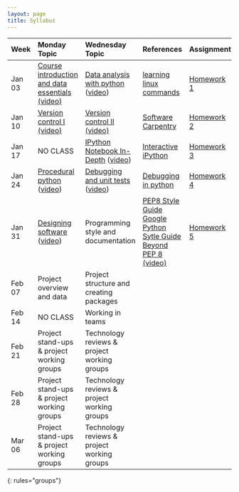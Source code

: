 ```yaml
---
layout: page
title: Syllabus
---
```


| Week  | Monday Topic | Wednesday Topic | References | Assignment |
|:------------|:-------------|:----------------|:-------------------|:-------------|
|Jan 03 |[Course introduction and data essentials](https://drive.google.com/open?id=0B_5opJbPTdCOaTJROC1kdi1xdjg) [(video)](https://uw.hosted.panopto.com/Panopto/Pages/Viewer.aspx?id=8b250715-07ed-45b6-b3b8-cb7872934367)  |[Data analysis with python](https://github.com/UWSEDS/LectureNotes/blob/master/2016-01-06-Python-and-Data/) ([video](https://uw.hosted.panopto.com/Panopto/Pages/Viewer.aspx?id=d380c508-fe15-414f-8ca0-a79a0aeef047))  |[learning linux commands](http://linuxcommand.org/lc3_learning_the_shell.php)| [Homework 1](https://docs.google.com/document/d/1mxF8YyXCk4EPgfQF6xLXAZM1akhQ0WEg-Rp7Sp_BfYI/edit?usp=sharing)|
|Jan 10 | [Version control I](https://drive.google.com/file/d/0B2W0sLi5wYs7Z1F1aFk0SmxxMmc/view?usp=sharing) [(video)](https://uw.hosted.panopto.com/Panopto/Pages/Viewer.aspx?id=02cb6f86-70ff-4f71-a2c1-a0d8c8150fc7)   |[Version control II](https://drive.google.com/file/d/0B2W0sLi5wYs7VzN1cW9VTHNoR28/view?usp=sharing) [(video)](https://uw.hosted.panopto.com/Panopto/Pages/Viewer.aspx?id=6db079c8-f60f-4eb5-a282-18e683669f10) |[Software Carpentry](http://swcarpentry.github.io/git-novice/)| [Homework 2](https://docs.google.com/a/uw.edu/document/d/1FDPZgYsUdGPCc9VyDHTOPnUT73KZSaB0P40SUmExIDQ/edit?usp=sharing)|
|Jan 17 |NO CLASS   |[IPython Notebook In-Depth](https://github.com/UWSEDS/LectureNotes/tree/master/2016-01-20-IPython-Notebook-In-Depth) ([video](https://uw.hosted.panopto.com/Panopto/Pages/Viewer.aspx?id=9b20e4aa-1c37-4ed7-b502-668372f9266e))|[Interactive iPython](http://ipython.readthedocs.org/en/stable/interactive/index.html)|[Homework 3](https://docs.google.com/document/d/1bj4kLgCknOOJ76o8N47ZrFTLmypcSj3292DbZuNVoq4/edit)
|Jan 24 | [Procedural python](https://github.com/UWSEDS/LectureNotes/tree/master/2016-01-25-Procedural-Python) ([video](https://uw.hosted.panopto.com/Panopto/Pages/Viewer.aspx?id=0b388e82-14d2-4c22-ae9a-f6372593f2b4)) |[Debugging and unit tests](https://github.com/UWSEDS/LectureNotes/tree/master/2016-01-27-Debugging-and-Unit-Tests) ([video](https://uw.hosted.panopto.com/Panopto/Pages/Viewer.aspx?id=7334c8e8-e316-4d8b-975a-7153955ff0f7))  | [Debugging in python](https://pythonconquerstheuniverse.wordpress.com/2009/09/10/debugging-in-python/) |[Homework 4](https://docs.google.com/document/d/1kx5ofLXuW8omnIUdMg6jf28h5ORyR7Gir15WgW_AXcQ/edit?usp=sharing)|
|Jan 31 |[Designing software](https://drive.google.com/file/d/0B_5opJbPTdCOek5iUDAxWENYTk0/view?usp=sharing) ([video](https://uw.hosted.panopto.com/Panopto/Pages/Viewer.aspx?id=7546c7ec-83a5-41ba-9049-a83bbb433f19))   |Programming style and documentation  | [PEP8 Style Guide](https://www.python.org/dev/peps/pep-0008/) [Google Python Sytle Guide](https://google.github.io/styleguide/pyguide.html) [Beyond PEP 8 (video)](http://pyvideo.org/video/3511/beyond-pep-8-best-practices-for-beautiful-inte) | [Homework 5](https://docs.google.com/document/d/140ZnbzkfUutSDdrk0KgxiMqERuck-hYIJv-9ViUtsQU/edit?usp=sharing)|
|Feb 07 |Project overview and data   |Project structure and creating packages  |||
|Feb 14 |NO CLASS   |Working in teams  |||
|Feb 21 |Project stand-ups & project working groups   |Technology reviews & project working groups  |||
|Feb 28 |Project stand-ups & project working groups   |Technology reviews & project working groups  |||
|Mar 06 |Project stand-ups & project working groups   |Technology reviews & project working groups  |||
{: rules="groups"}
